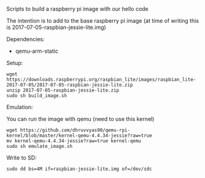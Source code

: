 Scripts to build a raspberry pi image with our hello code

The intention is to add to the base raspberry pi image (at
time of writing this is 2017-07-05-raspbian-jessie-lite.img)

Dependencies:

 * qemu-arm-static

Setup:

```
wget https://downloads.raspberrypi.org/raspbian_lite/images/raspbian_lite-2017-07-05/2017-07-05-raspbian-jessie-lite.zip
unzip 2017-07-05-raspbian-jessie-lite.zip
sudo sh build_image.sh
```

Emulation:

You can run the image with qemu (need to use this kernel)

```
wget https://github.com/dhruvvyas90/qemu-rpi-kernel/blob/master/kernel-qemu-4.4.34-jessie?raw=true
mv kernel-qemu-4.4.34-jessie?raw=true kernel-qemu
sudo sh emulate_image.sh
```

Write to SD:

```
sudo dd bs=4M if=raspbian-jessie-lite.img of=/dev/sdc
```
